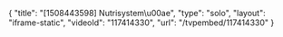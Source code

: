 {
    "title": "[1508443598] Nutrisystem\u00ae",
    "type": "solo",
    "layout": "iframe-static",
    "videoId": "117414330",
    "url": "\/tvpembed\/117414330"
}